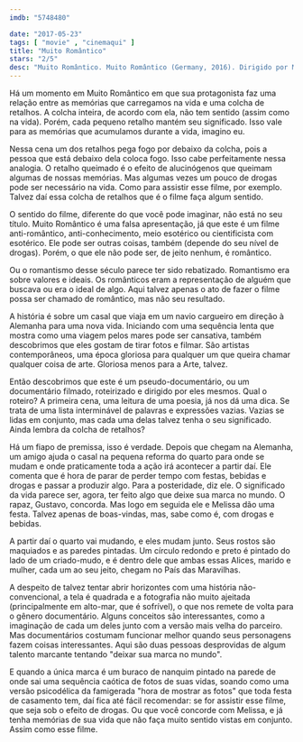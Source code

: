 ```yaml
---
imdb: "5748480"

date: "2017-05-23"
tags: [ "movie" , "cinemaqui" ]
title: "Muito Romântico"
stars: "2/5"
desc: "Muito Romântico. Muito Romântico (Germany, 2016). Dirigido por Melissa Dullius, Gustavo Jahn. Escrito por Melissa Dullius, Gustavo Jahn. Com Gustavo Jahn, Melissa Dullius, Gustavo Beck, Kana Chiaki, Aqico Coco, Friederike Frerichs, Erik Haegert, Imogen Heath, Marcellvs L.."
---
```

Há um momento em Muito Romântico em que sua protagonista faz uma relação entre as memórias que carregamos na vida e uma colcha de retalhos. A colcha inteira, de acordo com ela, não tem sentido (assim como na vida). Porém, cada pequeno retalho mantém seu significado. Isso vale para as memórias que acumulamos durante a vida, imagino eu.

Nessa cena um dos retalhos pega fogo por debaixo da colcha, pois a pessoa que está debaixo dela coloca fogo. Isso cabe perfeitamente nessa analogia. O retalho queimado é o efeito de alucinógenos que queimam algumas de nossas memórias. Mas algumas vezes um pouco de drogas pode ser necessário na vida. Como para assistir esse filme, por exemplo. Talvez daí essa colcha de retalhos que é o filme faça algum sentido.

O sentido do filme, diferente do que você pode imaginar, não está no seu título. Muito Romântico é uma falsa apresentação, já que este é um filme anti-romântico, anti-conhecimento, meio esotérico ou cientificista com esotérico. Ele pode ser outras coisas, também (depende do seu nível de drogas). Porém, o que ele não pode ser, de jeito nenhum, é romântico.

Ou o romantismo desse século parece ter sido rebatizado. Romantismo era sobre valores e ideais. Os românticos eram a representação de alguém que buscava ou era o ideal de algo. Aqui talvez apenas o ato de fazer o filme possa ser chamado de romântico, mas não seu resultado.

A história é sobre um casal que viaja em um navio cargueiro em direção à Alemanha para uma nova vida. Iniciando com uma sequência lenta que mostra como uma viagem pelos mares pode ser cansativa, também descobrimos que eles gostam de tirar fotos e filmar. São artistas contemporâneos, uma época gloriosa para qualquer um que queira chamar qualquer coisa de arte. Gloriosa menos para a Arte, talvez.

Então descobrimos que este é um pseudo-documentário, ou um documentário filmado, roteirizado e dirigido por eles mesmos. Qual o roteiro? A primeira cena, uma leitura de uma poesia, já nos dá uma dica. Se trata de uma lista interminável de palavras e expressões vazias. Vazias se lidas em conjunto, mas cada uma delas talvez tenha o seu significado. Ainda lembra da colcha de retalhos?

Há um fiapo de premissa, isso é verdade. Depois que chegam na Alemanha, um amigo ajuda o casal na pequena reforma do quarto para onde se mudam e onde praticamente toda a ação irá acontecer a partir daí. Ele comenta que é hora de parar de perder tempo com festas, bebidas e drogas e passar a produzir algo. Para a posteridade, diz ele. O significado da vida parece ser, agora, ter feito algo que deixe sua marca no mundo. O rapaz, Gustavo, concorda. Mas logo em seguida ele e Melissa dão uma festa. Talvez apenas de boas-vindas, mas, sabe como é, com drogas e bebidas.

A partir daí o quarto vai mudando, e eles mudam junto. Seus rostos são maquiados e as paredes pintadas. Um círculo redondo e preto é pintado do lado de um criado-mudo, e é dentro dele que ambas essas Alices, marido e mulher, cada um ao seu jeito, chegam no País das Maravilhas.

A despeito de talvez tentar abrir horizontes com uma história não-convencional, a tela é quadrada e a fotografia não muito ajeitada (principalmente em alto-mar, que é sofrível), o que nos remete de volta para o gênero documentário. Alguns conceitos são interessantes, como a imaginação de cada um deles junto com a versão mais velha do parceiro. Mas documentários costumam funcionar melhor quando seus personagens fazem coisas interessantes. Aqui são duas pessoas desprovidas de algum talento marcante tentando "deixar sua marca no mundo".

E quando a única marca é um buraco de nanquim pintado na parede de onde sai uma sequência caótica de fotos de suas vidas, soando como uma versão psicodélica da famigerada "hora de mostrar as fotos" que toda festa de casamento tem, daí fica até fácil recomendar: se for assistir esse filme, que seja sob o efeito de drogas. Ou que você concorde com Melissa, e já tenha memórias de sua vida que não faça muito sentido vistas em conjunto. Assim como esse filme.
